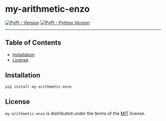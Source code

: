 # my-arithmetic-enzo

[![PyPI - Version](https://img.shields.io/pypi/v/my-arithmetic-enzo.svg)](https://pypi.org/project/my-arithmetic-enzo)
[![PyPI - Python Version](https://img.shields.io/pypi/pyversions/my-arithmetic-enzo.svg)](https://pypi.org/project/my-arithmetic-enzo)

-----

## Table of Contents

- [Installation](#installation)
- [License](#license)

## Installation

```console
pip install my-arithmetic-enzo
```

## License

`my-arithmetic-enzo` is distributed under the terms of the [MIT](https://spdx.org/licenses/MIT.html) license.
